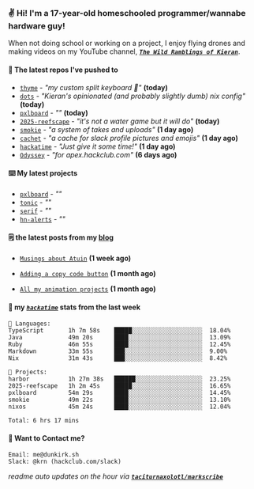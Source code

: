 ### ✌️ Hi! I'm a 17-year-old homeschooled programmer/wannabe hardware guy!

When not doing school or working on a project, I enjoy flying drones and making videos on my YouTube channel, [**_`The Wild Ramblings of Kieran`_**](https://youtube.com/@kieran.rambles).

#### 👷 The latest repos I've pushed to

- [`thyme`](https://github.com/taciturnaxolotl/thyme) - _"my custom split keyboard 🫶"_ **(today)**
- [`dots`](https://github.com/taciturnaxolotl/dots) - _"Kieran's opinionated (and probably slightly dumb) nix config"_ **(today)**
- [`pxlboard`](https://github.com/taciturnaxolotl/pxlboard) - _""_ **(today)**
- [`2025-reefscape`](https://github.com/df1317/2025-reefscape) - _"it's not a water game but it will do"_ **(today)**
- [`smokie`](https://github.com/taciturnaxolotl/smokie) - _"a system of takes and uploads"_ **(1 day ago)**
- [`cachet`](https://github.com/taciturnaxolotl/cachet) - _"a cache for slack profile pictures and emojis"_ **(1 day ago)**
- [`hackatime`](https://github.com/hackclub/hackatime) - _"Just give it some time!"_ **(1 day ago)**
- [`Odyssey`](https://github.com/MeghanaM4/Odyssey) - _"for apex.hackclub.com"_ **(6 days ago)**

#### ⌨️ My latest projects

- [`pxlboard`](https://github.com/taciturnaxolotl/pxlboard) - _""_
- [`tonic`](https://github.com/taciturnaxolotl/tonic) - _""_
- [`serif`](https://github.com/taciturnaxolotl/serif) - _""_
- [`hn-alerts`](https://github.com/taciturnaxolotl/hn-alerts) - _""_

#### 🗒️ the latest posts from my [blog](https://dunkirk.sh)

- [`Musings about Atuin`](https://dunkirk.sh/blog/atuin/) **(1 week ago)**

- [`Adding a copy code button`](https://dunkirk.sh/blog/adding-a-copy-button/) **(1 month ago)**

- [`All my animation projects`](https://dunkirk.sh/blog/my-animations/) **(1 month ago)**



#### 📡 my [_`hackatime`_](https://waka.hackclub.com) stats from the last week

```text
💾 Languages:
TypeScript       1h 7m 58s    █████░░░░░░░░░░░░░░░░░░░░  18.04%
Java             49m 20s      ████░░░░░░░░░░░░░░░░░░░░░  13.09%
Ruby             46m 55s      ████░░░░░░░░░░░░░░░░░░░░░  12.45%
Markdown         33m 55s      ███░░░░░░░░░░░░░░░░░░░░░░  9.00%
Nix              31m 43s      ███░░░░░░░░░░░░░░░░░░░░░░  8.42%

💼 Projects:
harbor           1h 27m 38s   ██████░░░░░░░░░░░░░░░░░░░  23.25%
2025-reefscape   1h 2m 45s    █████░░░░░░░░░░░░░░░░░░░░  16.65%
pxlboard         54m 29s      ████░░░░░░░░░░░░░░░░░░░░░  14.45%
smokie           49m 22s      ████░░░░░░░░░░░░░░░░░░░░░  13.10%
nixos            45m 24s      ████░░░░░░░░░░░░░░░░░░░░░  12.04%

Total: 6 hrs 17 mins
```

#### 📮 Want to Contact me?

```text
Email: me@dunkirk.sh
Slack: @krn (hackclub.com/slack)
```

_readme auto updates on the hour via [**`taciturnaxolotl/markscribe`**](https://github.com/taciturnaxolotl/markscribe)_
